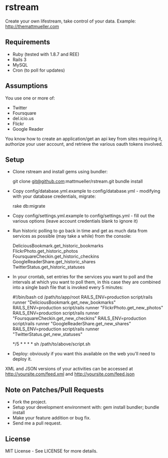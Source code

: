 # rstream

Create your own lifestream, take control of your data.  Example: http://themattmueller.com

## Requirements

 * Ruby (tested with 1.8.7 and REE)
 * Rails 3
 * MySQL
 * Cron (to poll for updates)

## Assumptions

You use one or more of:

 * Twitter
 * Foursquare
 * del.icio.us
 * Flickr
 * Google Reader

You know how to create an application/get an api key from sites requiring it, authorize your user account, and retrieve the various oauth tokens involved.

## Setup

 * Clone rstream and install gems using bundler:

    git clone git@github.com:mattmueller/rstream.git
    bundle install

 * Copy config/database.yml.example to config/database.yml - modifying with your database credentials, migrate:

    rake db:migrate

 * Copy config/settings.yml.example to config/settings.yml - fill out the various options (leave account credentials blank to ignore it)

 * Run historic polling to go back in time and get as much data from services as possible (may take a while) from the console:

    DeliciousBookmark.get_historic_bookmarks
    FlickrPhoto.get_historic_photos
    FoursquareCheckin.get_historic_checkins
    GoogleReaderShare.get_historic_shares
    TwitterStatus.get_historic_statuses

 * In your crontab, set entries for the services you want to poll and the intervals at which you want to poll them, in this case they are combined into a single bash file that is invoked every 5 minutes:

    #!/bin/bash
    cd /path/to/app/root
    RAILS_ENV=production script/rails runner "DeliciousBookmark.get_new_bookmarks"
    RAILS_ENV=production script/rails runner "FlickrPhoto.get_new_photos"
    RAILS_ENV=production script/rails runner "FoursquareCheckin.get_new_checkins"
    RAILS_ENV=production script/rails runner "GoogleReaderShare.get_new_shares"
    RAILS_ENV=production script/rails runner "TwitterStatus.get_new_statuses"
 

    */5 * * * * sh /path/to/above/script.sh

 * Deploy: obviously if you want this available on the web you'll need to deploy it.

XML and JSON versions of your activities can be accessed at http://yoursite.com/feed.xml and http://yoursite.com/feed.json


## Note on Patches/Pull Requests
 
 * Fork the project.
 * Setup your development environment with: gem install bundler; bundle install
 * Make your feature addition or bug fix.
 * Send me a pull request.


## License

MIT License - See LICENSE for more details.
